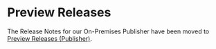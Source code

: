 # Preview Releases

The Release Notes for our On-Premises Publisher have been moved to [Preview Releases (Publisher)](../../on-premises-publisher/publisher-release-notes/publisher-preview-releases.md).
